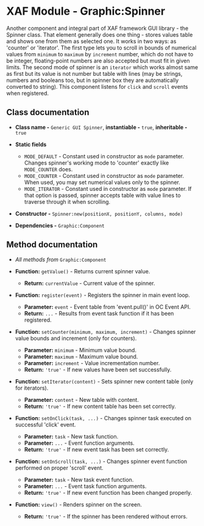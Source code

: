 # XAF Module - Graphic:Spinner

Another component and integral part of XAF framework GUI library - the Spinner class. That element generally does one thing - stores values table and shows one from them as selected one. It works in two ways: as 'counter' or 'iterator'. The first type lets you to scroll in bounds of numerical values from `minimum` to `maximum` by `increment` number, which do not have to be integer, floating-point numbers are also accepted but must fit in given limits. The second mode of spinner is an `iterator` which works almost same as first but its value is not number but table with lines (may be strings, numbers and booleans too, but in spinner box they are automatically converted to string). This component listens for `click` and `scroll` events when registered.

## Class documentation

* **Class name -** `Generic GUI Spinner`, **instantiable -** `true`, **inheritable -** `true`
* **Static fields**

  * `MODE_DEFAULT` - Constant used in constructor as `mode` parameter. Changes spinner's working mode to 'counter' exactly like `MODE_COUNTER` does.
  * `MODE_COUNTER` - Constant used in constructor as `mode` parameter. When used, you may set numerical values only to the spinner.
  * `MODE_ITERATOR` - Constant used in constructor as `mode` parameter. If that option is passed, spinner accepts table with value lines to traverse through it when scrolling.

* **Constructor -** `Spinner:new(positionX, positionY, columns, mode)`
* **Dependencies -** `Graphic:Component`

## Method documentation

* *All methods from* `Graphic:Component`
* **Function:** `getValue()` - Returns current spinner value.

  * **Return:** `currentValue` - Current value of the spinner.

* **Function:** `register(event)` - Registers the spinner in main event loop.

  * **Parameter:** `event` - Event table from 'event.pull()' in OC Event API.
  * **Return:** `...` - Results from event task function if it has been registered.

* **Function:** `setCounter(minimum, maximum, increment)` - Changes spinner value bounds and increment (only for counters).

  * **Parameter:** `minimum` - Minimum value bound.
  * **Parameter:** `maximum` - Maximum value bound.
  * **Parameter:** `increment` - Value incrementation number.
  * **Return:** `'true'` - If new values have been set successfully.

* **Function:** `setIterator(content)` - Sets spinner new content table (only for iterators).

  * **Parameter:** `content` - New table with content.
  * **Return:** `'true'` - If new content table has been set correctly.

* **Function:** `setOnClick(task, ...)` - Changes spinner task executed on successful 'click' event.

  * **Parameter:** `task` - New task function.
  * **Parameter:** `...` - Event function arguments.
  * **Return:** `'true'` - If new event task has been set correctly.

* **Function:** `setOnScroll(task, ...)` - Changes spinner event function performed on proper 'scroll' event.

  * **Parameter:** `task` - New task event function.
  * **Parameter:** `...` - Event task function arguments.
  * **Return:** `'true'` - If new event function has been changed properly.

* **Function:** `view()` - Renders spinner on the screen.

  * **Return:** `'true'` - If the spinner has been rendered without errors.
